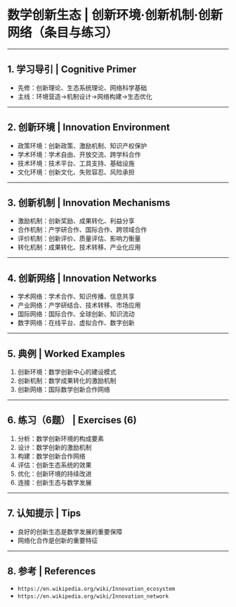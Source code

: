 # 数学创新生态 | 创新环境·创新机制·创新网络（条目与练习）

---

## 1. 学习导引 | Cognitive Primer

- 先修：创新理论、生态系统理论、网络科学基础
- 主线：环境营造→机制设计→网络构建→生态优化

---

## 2. 创新环境 | Innovation Environment

- 政策环境：创新政策、激励机制、知识产权保护
- 学术环境：学术自由、开放交流、跨学科合作
- 技术环境：技术平台、工具支持、基础设施
- 文化环境：创新文化、失败容忍、风险承担

---

## 3. 创新机制 | Innovation Mechanisms

- 激励机制：创新奖励、成果转化、利益分享
- 合作机制：产学研合作、国际合作、跨领域合作
- 评价机制：创新评价、质量评估、影响力衡量
- 转化机制：成果转化、技术转移、产业化应用

---

## 4. 创新网络 | Innovation Networks

- 学术网络：学术合作、知识传播、信息共享
- 产业网络：产学研结合、技术转移、市场应用
- 国际网络：国际合作、全球创新、知识流动
- 数字网络：在线平台、虚拟合作、数字创新

---

## 5. 典例 | Worked Examples

1) 创新环境：数学创新中心的建设模式
2) 创新机制：数学成果转化的激励机制
3) 创新网络：国际数学创新合作网络

---

## 6. 练习（6题） | Exercises (6)

1) 分析：数学创新环境的构成要素
2) 设计：数学创新的激励机制
3) 构建：数学创新合作网络
4) 评估：创新生态系统的效果
5) 优化：创新环境的持续改进
6) 连接：创新生态与数学发展

---

## 7. 认知提示 | Tips

- 良好的创新生态是数学发展的重要保障
- 网络化合作是创新的重要特征

---

## 8. 参考 | References

- `https://en.wikipedia.org/wiki/Innovation_ecosystem`
- `https://en.wikipedia.org/wiki/Innovation_network`
